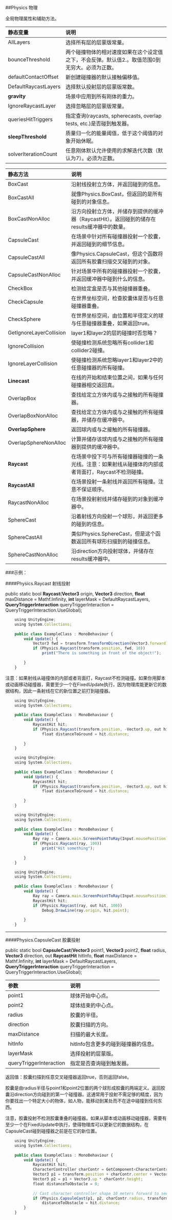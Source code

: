 ##Physics 物理

全局物理属性和辅助方法。

|静态变量|说明|
|:--|:--|
|AllLayers|选择所有层的层蒙版常量。|
|bounceThreshold|两个碰撞物体的相对速度如果在这个设定值之下，不会反弹。默认值2.。取值范围0到无穷大。必须为正数。|
|defaultContactOffset|新创建碰撞器的默认接触偏移值。|
|DefaultRaycastLayers|选择默认投射层的层蒙版常数。|
|**gravity**|场景中应用到所有刚体的重力。|
|IgnoreRaycastLayer|选择忽略层的层蒙版常量。|
|queriesHitTriggers|指定查询(raycasts, spherecasts, overlap tests, etc.)是否碰到触发器。|
|**sleepThreshold**|质量归一化的能量阈值，低于这个阈值的对象开始休眠。|
|solverIterationCount|任意刚体默认允许使用的求解迭代次数（默认为7）。必须为正数。|

|静态方法|说明|
|:--|:--|
|BoxCast|沿射线投射立方体，并返回碰到的信息。|
|BoxCastAll|就像Physics.BoxCast，但返回的是所有碰到的对象信息。|
|BoxCastNonAlloc|沿方向投射立方体，并储存到提供的缓冲器（RaycastHit）。返回碰到的储存在results缓冲器中的数量。|
|CapsuleCast|在场景中针对所有碰撞器投射一个胶囊，并返回碰到的细节信息。|
|CapsuleCastAll|像Physics.CapsuleCast，但这个函数将返回所有胶囊扫描交叉碰到的对象。|
|CapsuleCastNonAlloc|针对场景中所有的碰撞器投射一个胶囊，并返回缓冲器中碰到什么的信息。|
|CheckBox|检测给定盒是否与其他碰撞器重叠。|
|CheckCapsule|在世界坐标空间，检查胶囊体是否与任意碰撞器重叠。|
|CheckSphere|在世界坐标空间，由位置和半径定义的球与任意碰撞器重叠，如果返回true。|
|GetIgnoreLayerCollision|layer1和layer2的层的碰撞时否忽略？|
|IgnoreCollision|使碰撞检测系统忽略所有collider1和collider2碰撞。|
|IgnoreLayerCollision|使碰撞检测系统忽略layer1和layer2中的任意碰撞器的所有碰撞。|
|**Linecast**|在线的开始和结束位置之间，如果与任何碰撞器相交返回真。|
|OverlapBox|查找给定立方体内或与之接触的所有碰撞器。|
|OverlapBoxNonAlloc|查找给定立方体内或与之接触的所有碰撞器，并储存在缓冲器中。|
|**OverlapSphere**|返回球内或与之接触的所有碰撞器。|
|OverlapSphereNonAlloc|计算并储存该球内或与之接触的所有碰撞器到提供的缓冲器中。|
|**Raycast**|在场景中投下可与所有碰撞器碰撞的一条光线。注意：如果射线从碰撞体的内部或者背面打，Raycast不检测碰撞。|
|**RaycastAll**|在场景投射一条射线并返回所有碰撞。注意不保证顺序。|
|RaycastNonAlloc|在场景投射射线并储存碰到的对象到缓冲器中。|
|SphereCast|沿着射线方向投射一个球形，并返回更多的碰到的信息。|
|SphereCastAll|类似Physics.SphereCast，但是这个函数返回所有球形扫描到的碰撞信息。|
|SphereCastNonAlloc|沿direction方向投射球体，并储存在results缓冲器中。|


###示例：

####Physics.Raycast 射线投射

public static bool **Raycast**(**Vector3** origin, **Vector3** direction, **float** maxDistance = Mathf.Infinity, **int** layerMask = DefaultRaycastLayers, **QueryTriggerInteraction** queryTriggerInteraction = QueryTriggerInteraction.UseGlobal);

```javascript
    using UnityEngine;
    using System.Collections;
 
    public class ExampleClass : MonoBehaviour {
        void Update() {
            Vector3 fwd = transform.TransformDirection(Vector3.forward);
            if (Physics.Raycast(transform.position, fwd, 10))
                print("There is something in front of the object!");
 
        }
    }
```
注意：如果射线从碰撞体的内部或者背面打，Raycast不检测碰撞。如果你用脚本或动画移动碰撞器，需要至少一个在FixedUpdate执行，因为物理库能更新它的数据结构，因此一条射线在它的新位置之前打到碰撞器。

```javascript
    using UnityEngine;
    using System.Collections;
 
    public class ExampleClass : MonoBehaviour {
        void Update() {
            RaycastHit hit;
            if (Physics.Raycast(transform.position, -Vector3.up, out hit))
                float distanceToGround = hit.distance;
 
        }
    }
```

```javascript
    using UnityEngine;
    using System.Collections;
 
    public class ExampleClass : MonoBehaviour {
        void Update() {
            RaycastHit hit;
            if (Physics.Raycast(transform.position, -Vector3.up, out hit, 100.0F))
                float distanceToGround = hit.distance;
 
        }
    }
```

```javascript
    using UnityEngine;
    using System.Collections;
 
    public class ExampleClass : MonoBehaviour {
        void Update() {
            Ray ray = Camera.main.ScreenPointToRay(Input.mousePosition);
            if (Physics.Raycast(ray, 100))
                print("Hit something");
 
        }
    }
```

```javascript
    using UnityEngine;
    using System.Collections;
 
    public class ExampleClass : MonoBehaviour {
        void Update() {
            Ray ray = Camera.main.ScreenPointToRay(Input.mousePosition);
            RaycastHit hit;
            if (Physics.Raycast(ray, out hit, 100))
                Debug.DrawLine(ray.origin, hit.point);
 
        }
    }
```

---

####Physics.CapsuleCast 胶囊投射

public static bool **CapsuleCast**(**Vector3** point1, **Vector3** point2, **float** radius, **Vector3** direction, out **RaycastHit** hitInfo, **float** maxDistance = Mathf.Infinity, **int** layerMask = DefaultRaycastLayers, **QueryTriggerInteraction** queryTriggerInteraction = QueryTriggerInteraction.UseGlobal);

|参数|说明|
|:--|:--|
|point1|球体开始中心点。|
|point2|球体结束的中心点。|
|radius|胶囊的半径。|
|direction|胶囊扫描的方向。|
|maxDistance|扫描的最大长度。|
|hitInfo|hitInfo包含更多的碰到碰撞器的信息。|
|layerMask|选择投射的层蒙版。|
|queryTriggerInteraction|指定是否查询碰到触发器。|

返回值：胶囊扫描到任意交叉碰撞器返回true，否则返回false。

胶囊是由radius半径与point1和point2位置的两个球形成胶囊的两端定义。返回胶囊沿direction方向碰到的第一个碰撞器。这通常用于投射不需足够的精度，因为你要找出一个特定大小的物体，如人物，能移动到某处而不在途中碰撞到任何东西。

注意，胶囊投射不检测胶囊重叠的碰撞器。如果从脚本或动画移动碰撞器，需要有至少一个在FixedUpdate中执行，使得物理库可以更新它的数据结构，在CapsuleCast碰到碰撞器之前是在它的新位置。

```javascript
    using UnityEngine;
    using System.Collections;
 
    public class ExampleClass : MonoBehaviour {
        void Update() {
            RaycastHit hit;
            CharacterController charContr = GetComponent<CharacterController>();
            Vector3 p1 = transform.position + charContr.center + Vector3.up * -charContr.height * 0.5F;
            Vector3 p2 = p1 + Vector3.up * charContr.height;
            float distanceToObstacle = 0;
 
            // Cast character controller shape 10 meters forward to see if it is about to hit anything.
            if (Physics.CapsuleCast(p1, p2, charContr.radius, transform.forward, out hit, 10))
                distanceToObstacle = hit.distance;
        }
    }
```

